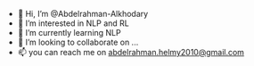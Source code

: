 - 👋 Hi, I’m @Abdelrahman-Alkhodary
- 👀 I’m interested in NLP and RL
- 🌱 I’m currently learning NLP
- 💞️ I’m looking to collaborate on ...
- 📫 you can reach me on abdelrahman.helmy2010@gmail.com

<!---
Abdelrahman-Alkhodary/Abdelrahman-Alkhodary is a ✨ special ✨ repository because its `README.md` (this file) appears on your GitHub profile.
You can click the Preview link to take a look at your changes.
--->
